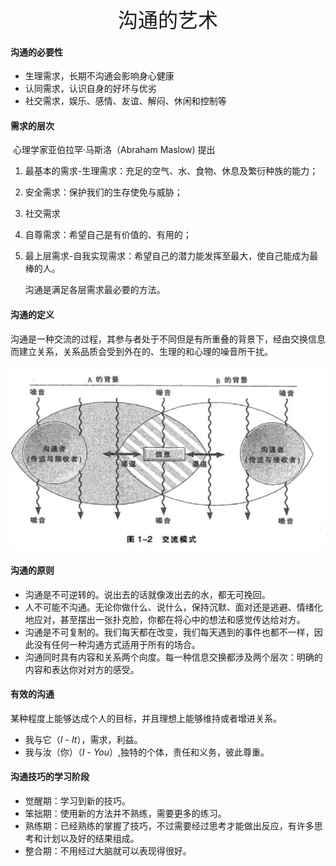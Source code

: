 <center><font size=6>沟通的艺术</font></center>

#### 沟通的必要性

* 生理需求，长期不沟通会影响身心健康
* 认同需求，认识自身的好坏与优劣
* 社交需求，娱乐、感情、友谊、解闷、休闲和控制等

#### 需求的层次

​		心理学家亚伯拉罕·马斯洛（Abraham Maslow) 提出

1. 最基本的需求-生理需求：充足的空气、水、食物、休息及繁衍种族的能力；

2. 安全需求：保护我们的生存使免与威胁；

3. 社交需求

4. 自尊需求：希望自己是有价值的、有用的；

5. 最上层需求-自我实现需求：希望自己的潜力能发挥至最大，使自己能成为最棒的人。

   沟通是满足各层需求最必要的方法。

#### 沟通的定义

​	沟通是一种交流的过程，其参与者处于不同但是有所重叠的背景下，经由交换信息而建立关系，关系品质会受到外在的、生理的和心理的噪音所干扰。

![交流观](images\交流模式.PNG)



#### 沟通的原则

* 沟通是不可逆转的。说出去的话就像泼出去的水，都无可挽回。
* 人不可能不沟通。无论你做什么、说什么，保持沉默、面对还是逃避、情绪化地应对，甚至摆出一张扑克脸，你都在将心中的想法和感觉传达给对方。
* 沟通是不可复制的。我们每天都在改变，我们每天遇到的事件也都不一样，因此没有任何一种沟通方式适用于所有的场合。
* 沟通同时具有内容和关系两个向度。每一种信息交换都涉及两个层次：明确的内容和表达你对对方的感受。

#### 有效的沟通

某种程度上能够达成个人的目标，并且理想上能够维持或者增进关系。

* 我与它（*I* - *It*），需求，利益。
* 我与汝（你）（*I* - *You*）,独特的个体，责任和义务，彼此尊重。

#### 沟通技巧的学习阶段

* 觉醒期：学习到新的技巧。
* 笨拙期：使用新的方法并不熟练，需要更多的练习。
* 熟练期：已经熟练的掌握了技巧，不过需要经过思考才能做出反应，有许多思考和计划以及好的结果组成。
* 整合期：不用经过大脑就可以表现得很好。



